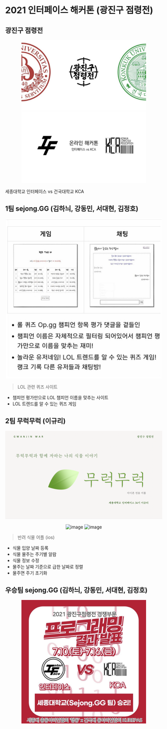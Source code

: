 # 2021 인터페이스 해커톤 (광진구 점령전)


## 광진구 점령전
<p align="center">
  <img width = "400px;" src="IMG_9929.jpg" />
  <img width = "400px;" src="IMG_9930.jpg" />
</p>


세종대학교 인터페이스 vs 건국대학교 KCA 

## 1팀 sejong.GG (김하늬, 강동민, 서대현, 김정호)
<p align="center">
  <img width = "500px;" src="IMG_9932.jpg" />
</p>

> LOL 관련 퀴즈 사이트

- 챔피언 평가만으로 LOL 챔피언 이름을 맞추는 사이트
- LOL 트렌드를 알 수 있는 퀴즈 게임

## 2팀 무럭무럭 (이규리)
<p align="center">
  <img width = "600px;" src="mm.png" />
</p>

<p align="center">
<img width="400px" alt="image" src="https://user-images.githubusercontent.com/77824364/179552633-0cf5bf52-85a8-4f11-921b-e006f3d6c6f1.png">
<img width="400px" alt="image" src="https://user-images.githubusercontent.com/77824364/179552697-75dd79f2-702c-4cae-bbe7-6969156485c6.png">
</p>

> 반려 식물 어플 (ios)

- 식물 입양 날짜 등록
- 식물 물주는 주기별 알람
- 식물 정보 수정
- 물주는 날짜 기준으로 급한 날짜로 정렬
- 물주면 주기 초기화


## 우승팀 sejong.GG (김하늬, 강동민, 서대현, 김정호)
<p align="center">
  <img width = "400px;" src="IMG_9931.jpg" />
</p>
